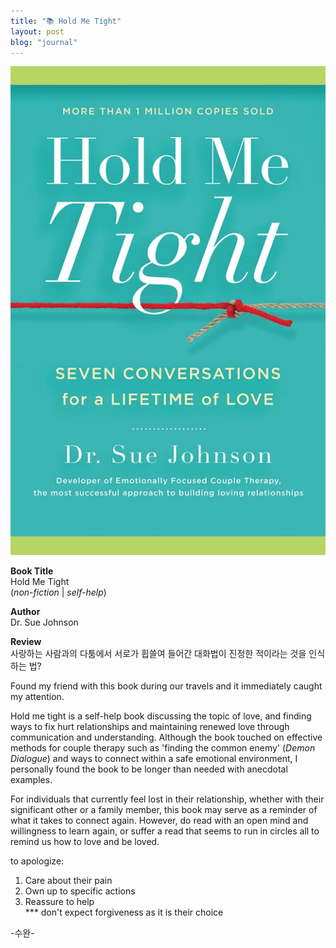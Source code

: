 ```yaml
---
title: "📚 Hold Me Tight"
layout: post
blog: "journal"
---
```


![hold](/assets/hold.jpg)

**Book Title**   
Hold Me Tight      
(_non-fiction_ | _self-help_)

**Author**   
Dr. Sue Johnson   

**Review**   
사랑하는 사람과의 다툼에서 서로가 휩쓸여 들어간 대화법이 진정한 적이라는 것을 인식하는 법?

Found my friend with this book during our travels and it immediately caught my attention. 

Hold me tight is a self-help book discussing the topic of love, and finding ways to fix hurt relationships and maintaining renewed love through 
communication and understanding. Although the book touched on effective methods for couple therapy such as 'finding the common enemy' (_Demon Dialogue_)
and ways to connect within a safe emotional environment, I personally found the book to be longer than needed with anecdotal examples.  

For individuals that currently feel lost in their relationship, whether with their significant other or a family member, this book may serve
as a reminder of what it takes to connect again. However, do read with an open mind and willingness to learn again, or suffer a read that seems
to run in circles all to remind us how to love and be loved. 

to apologize:
1) Care about their pain
2) Own up to specific actions
3) Reassure to help    
*** don't expect forgiveness as it is their choice



-수완-





